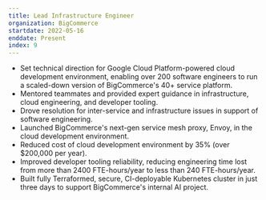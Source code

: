 ```yaml
---
title: Lead Infrastructure Engineer
organization: BigCommerce
startdate: 2022-05-16
enddate: Present
index: 9
---
```


* Set technical direction for Google Cloud Platform-powered cloud development
  environment, enabling over 200 software engineers to run a scaled-down
  version of BigCommerce's 40+ service platform. 
* Mentored teammates and provided expert guidance in infrastructure, cloud
  engineering, and developer tooling.
* Drove resolution for inter-service and infrastructure issues in support
  of software engineering.
* Launched BigCommerce's next-gen service mesh proxy, Envoy, in the cloud
  development environment.
* Reduced cost of cloud development environment by 35% (over $200,000 per year).
* Improved developer tooling reliability, reducing engineering time lost
  from more than 2400 FTE-hours/year to less than 240 FTE-hours/year.
* Built fully Terraformed, secure, CI-deployable Kubernetes cluster in just
  three days to support BigCommerce's internal AI project.
